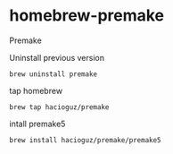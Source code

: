 # homebrew-premake
 Premake

Uninstall previous version 
```
brew uninstall premake
``` 

tap homebrew
```
brew tap hacioguz/premake
``` 

intall premake5 
```
brew install hacioguz/premake/premake5
``` 
